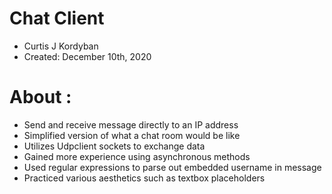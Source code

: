 # Chat Client
* Curtis J Kordyban
* Created: December 10th, 2020

# About :
  * Send and receive message directly to an IP address
  * Simplified version of what a chat room would be like
  * Utilizes Udpclient sockets to exchange data
  * Gained more experience using asynchronous methods
  * Used regular expressions to parse out embedded username in message
  * Practiced various aesthetics such as textbox placeholders
